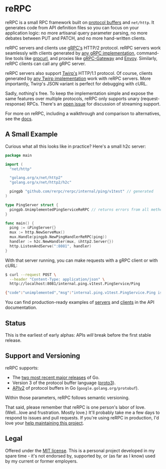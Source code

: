reRPC
=====

reRPC is a small RPC framework built on [protocol buffers][protobuf] and
`net/http`. It generates code from API definition files so you can focus on
your application logic: no more artisanal query parameter parsing, no more
debates between PUT and PATCH, and no more hand-written clients.

reRPC servers and clients use [gRPC's][grpc] HTTP/2 protocol. reRPC servers
work seamlessly with clients generated by [any gRPC
implementation][grpc-implementations], command-line tools like [grpcurl][], and
proxies like [gRPC-Gateway][grpc-gateway] and [Envoy][envoy]. Similarly, reRPC
clients can call any gRPC server.

reRPC servers also support [Twirp's][twirp] HTTP/1.1 protocol. Of course,
clients generated by [any Twirp implementation][twirp-implementations] work
with reRPC servers. More importantly, Twirp's JSON variant is perfect for
debugging with cURL.

Sadly, nothing's free. To keep the implementation simple and expose the same
features over multiple protocols, reRPC only supports unary (request-response)
RPCs. There's an [open issue][streaming-issue] for discussion of streaming
support.

For more on reRPC, including a walkthrough and comparison to alternatives, see
the [docs][].

## A Small Example

Curious what all this looks like in practice? Here's a small h2c server:

```go
package main

import (
  "net/http"

  "golang.org/x/net/http2"
  "golang.org/x/net/http2/h2c"

  pingpb "github.com/rerpc/rerpc/internal/ping/v1test" // generated
)

type PingServer struct {
  pingpb.UnimplementedPingServiceReRPC // returns errors from all methods
}

func main() {
  ping := &PingServer{}
  mux := http.NewServeMux()
  mux.Handle(pingpb.NewPingHandlerReRPC(ping))
  handler := h2c.NewHandler(mux, &http2.Server{})
  http.ListenAndServe(":8081", handler)
}
```

With that server running, you can make requests with a gRPC client or with
cURL:

```bash
$ curl --request POST \
  --header "Content-Type: application/json" \
  http://localhost:8081/internal.ping.v1test.PingService/Ping

{"code":"unimplemented","msg":"internal.ping.v1test.PingService.Ping isn't implemented"}
```

You can find production-ready examples of [servers][prod-server] and
[clients][prod-client] in the API documentation.

## Status

This is the earliest of early alphas: APIs *will* break before the first stable
release.

## Support and Versioning

reRPC supports:

* The [two most recent major releases][go-support-policy] of Go.
* Version 3 of the protocol buffer language ([proto3][]).
* [APIv2][] of protocol buffers in Go (`google.golang.org/protobuf`).

Within those parameters, reRPC follows semantic versioning.

That said, please remember that reRPC is one person's labor of love.
(Well...love and frustration. Mostly love.) It'll probably take me a few days
to respond to issues and pull requests. If you're using reRPC in production,
I'd love your [help maintaining this project][maintainers-issue].

## Legal

Offered under the [MIT license][license]. This is a personal project developed
in my spare time - it's not endorsed by, supported by, or (as far as I know)
used by my current or former employers.

[APIv2]: https://blog.golang.org/protobuf-apiv2
[docs]: https://rerpc.github.io
[envoy]: https://www.envoyproxy.io/
[godoc]: https://pkg.go.dev/github.com/rerpc/rerpc
[go-support-policy]: https://golang.org/doc/devel/release#policy
[grpc-gateway]: https://grpc-ecosystem.github.io/grpc-gateway/
[grpc]: https://grpc.io/
[grpc-implementations]: https://grpc.io/docs/languages/
[grpcurl]: https://github.com/fullstorydev/grpcurl
[license]: https://github.com/rerpc/rerpc/blob/main/LICENSE.txt
[maintainers-issue]: https://github.com/rerpc/rerpc/issues/2
[prod-client]: https://pkg.go.dev/github.com/rerpc/rerpc#example-Client
[prod-server]: https://pkg.go.dev/github.com/rerpc/rerpc#example-package
[proto3]: https://cloud.google.com/apis/design/proto3
[protobuf]: https://developers.google.com/protocol-buffers
[streaming-issue]: https://github.com/rerpc/rerpc/issues/1
[twirp]: https://twitchtv.github.io/twirp/
[twirp-implementations]: https://github.com/twitchtv/twirp#implementations-in-other-languages
